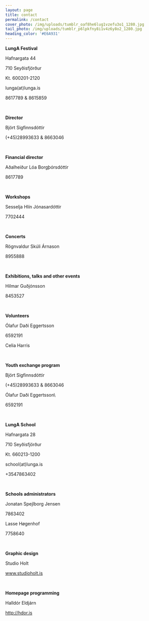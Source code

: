 ```yaml
---
layout: page
title: contact
permalink: /contact
cover_photo: /img/uploads/tumblr_oaf8he6lug1vzefu3o1_1280.jpg
tail_photo: /img/uploads/tumblr_p6lpkfny8i1v4z6y8o2_1280.jpg
heading_color: '#E6A931'
---
```

**LungA Festival**

Hafnargata 44

710 Seyðisfjörður

Kt. 600201-2120

lunga(at)lunga.is

8617789 & 8615859

<br>

**Director**

Björt Sigfinnsdóttir

(+45)28993633 & 8663046

<br>

**Financial director**

Aðalheiður Lóa Borgþórsdóttir

8617789

<br>

**Workshops**

Sesselja Hlín Jónasardóttir

7702444

<br>

**Concerts**

Rögnvaldur Skúli Árnason

8955888

<br>

**Exhibitions, talks and other events**

Hilmar Guðjónsson

8453527

<br>

**Volunteers**

Ólafur Daði Eggertsson

6592191

Celia Harris

<br>

**Youth exchange program**

Björt Sigfinnsdóttir

(+45)28993633 & 8663046

Ólafur Daði Eggertsson\

6592191

<br>

**LungA School**

Hafnargata 28

710 Seyðisfjörður

Kt. 660213-1200

school(at)lunga.is

+3547863402

<br> 

**Schools administrators**

Jonatan Spejlborg Jensen

7863402

Lasse Høgenhof

7758640

<br>

**Graphic design**

Studio Holt

www.studioholt.is

<br>

**Homepage programming**

Halldór Eldjárn

http://hdor.is
